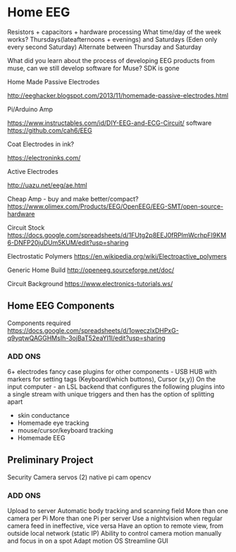 # Home EEG

Resistors + capacitors + hardware processing
What time/day of the week works?
  Thursdays(lateafternoons + evenings) and Saturdays (Eden only every second Saturday)
      Alternate between Thursday and Saturday

What did you learn about the process of developing EEG products from muse, can we still develop software for Muse? SDK is gone

Home Made Passive Electrodes

http://eeghacker.blogspot.com/2013/11/homemade-passive-electrodes.html

Pi/Arduino Amp

https://www.instructables.com/id/DIY-EEG-and-ECG-Circuit/ 
software https://github.com/cah6/EEG

Coat Electrodes in ink?

https://electroninks.com/

Active Electrodes

http://uazu.net/eeg/ae.html

Cheap Amp - buy and make better/compact?
https://www.olimex.com/Products/EEG/OpenEEG/EEG-SMT/open-source-hardware

Circuit Stock
https://docs.google.com/spreadsheets/d/1FUtg2p8EEJ0fRPImWcrhpFI9KM6-DNFP20juDUm5KUM/edit?usp=sharing 

Electrostatic Polymers
https://en.wikipedia.org/wiki/Electroactive_polymers

Generic Home Build
http://openeeg.sourceforge.net/doc/

Circuit Background
https://www.electronics-tutorials.ws/

## Home EEG Components
Components required
https://docs.google.com/spreadsheets/d/1oweczlxDHPxG-q9yqtwQAGGHMsIh-3ojBaT52eaYI1I/edit?usp=sharing


### ADD ONS
6+ electrodes
fancy case
plugins for other components - USB HUB with markers for setting tags (Keyboard(which buttons), Cursor (x,y)) 
On the input computer - an LSL backend that configures the following plugins into a single stream with unique triggers and then has the option of splitting apart
- skin conductance
- Homemade eye tracking
- mouse/cursor/keyboard tracking
- Homemade EEG

## Preliminary Project
Security Camera
servos (2)
native pi cam
opencv

### ADD ONS
Upload to server
Automatic body tracking and scanning field
More than one camera per Pi
More than one Pi per server
Use a nightvision when regular camera feed in ineffective, vice versa
Have an option to remote view, from outside local network (static IP)
Ability to control camera motion manually and focus in on a spot
Adapt motion OS
Streamline GUI
